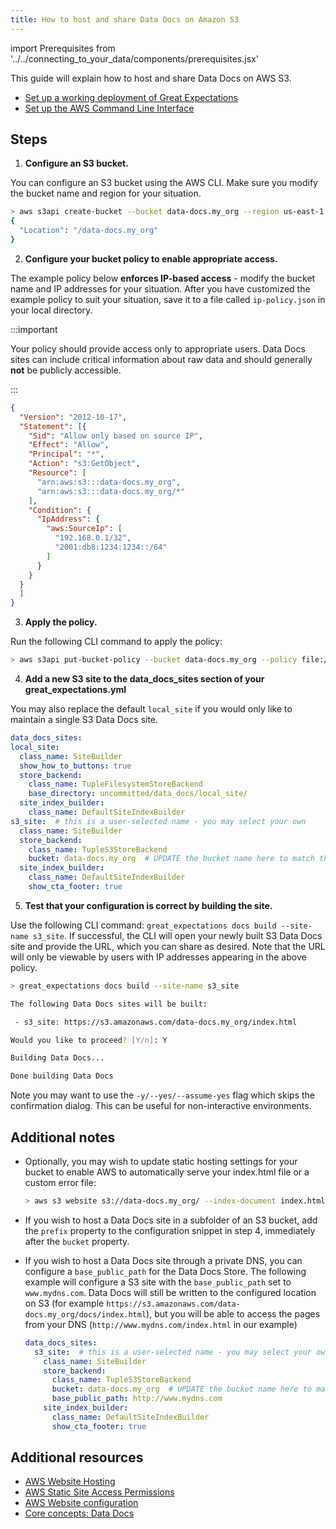 ```yaml
---
title: How to host and share Data Docs on Amazon S3
---
```

import Prerequisites from '../../connecting_to_your_data/components/prerequisites.jsx'

This guide will explain how to host and share Data Docs on AWS S3.

<Prerequisites>

- [Set up a working deployment of Great Expectations](../../../tutorials/getting_started/intro.md)
- [Set up the AWS Command Line Interface](https://aws.amazon.com/cli/)

</Prerequisites>

Steps
-----

1. **Configure an S3 bucket.**

  You can configure an S3 bucket using the AWS CLI. Make sure you modify the bucket name and region for your situation.

  ```bash
> aws s3api create-bucket --bucket data-docs.my_org --region us-east-1
{
    "Location": "/data-docs.my_org"
}
  ```

2. **Configure your bucket policy to enable appropriate access.**

  The example policy below **enforces IP-based access** - modify the bucket name and IP addresses for your situation. After you have customized the example policy to suit your situation, save it to a file called ``ip-policy.json`` in your local directory.

  :::important

  Your policy should provide access only to appropriate users. Data Docs sites can include critical information about raw data and should generally **not** be publicly accessible.

  :::

  ```json
  {
    "Version": "2012-10-17",
    "Statement": [{
      "Sid": "Allow only based on source IP",
      "Effect": "Allow",
      "Principal": "*",
      "Action": "s3:GetObject",
      "Resource": [
        "arn:aws:s3:::data-docs.my_org",
        "arn:aws:s3:::data-docs.my_org/*"
      ],
      "Condition": {
        "IpAddress": {
          "aws:SourceIp": [
            "192.168.0.1/32",
            "2001:db8:1234:1234::/64"
          ]
        }
      }
    }
    ]
  }
  ```

3. **Apply the policy.**

  Run the following CLI command to apply the policy:

  ```bash
  > aws s3api put-bucket-policy --bucket data-docs.my_org --policy file://ip-policy.json
  ```

4. **Add a new S3 site to the data_docs_sites section of your great_expectations.yml**

  You may also replace the default ``local_site`` if you would only like to maintain a single S3 Data Docs site.

  ```yaml
data_docs_sites:
  local_site:
    class_name: SiteBuilder
    show_how_to_buttons: true
    store_backend:
      class_name: TupleFilesystemStoreBackend
      base_directory: uncommitted/data_docs/local_site/
    site_index_builder:
      class_name: DefaultSiteIndexBuilder
  s3_site:  # this is a user-selected name - you may select your own
    class_name: SiteBuilder
    store_backend:
      class_name: TupleS3StoreBackend
      bucket: data-docs.my_org  # UPDATE the bucket name here to match the bucket you configured above.
    site_index_builder:
      class_name: DefaultSiteIndexBuilder
      show_cta_footer: true
  ```

5. **Test that your configuration is correct by building the site.**

  Use the following CLI command: ``great_expectations docs build --site-name s3_site``. If successful, the CLI will open your newly built S3 Data Docs site and provide the URL, which you can share as desired. Note that the URL will only be viewable by users with IP addresses appearing in the above policy.

  ```bash
  > great_expectations docs build --site-name s3_site

  The following Data Docs sites will be built:

   - s3_site: https://s3.amazonaws.com/data-docs.my_org/index.html

  Would you like to proceed? [Y/n]: Y

  Building Data Docs...

  Done building Data Docs
  ```  

  Note you may want to use the `-y/--yes/--assume-yes` flag which skips the confirmation dialog.
  This can be useful for non-interactive environments.

Additional notes
----------------

- Optionally, you may wish to update static hosting settings for your bucket to enable AWS to automatically serve your
index.html file or a custom error file:

  ```bash
  > aws s3 website s3://data-docs.my_org/ --index-document index.html
  ```


- If you wish to host a Data Docs site in a subfolder of an S3 bucket, add the ``prefix`` property to the configuration snippet in step 4, immediately after the ``bucket`` property.

- If you wish to host a Data Docs site through a private DNS, you can configure a ``base_public_path`` for the Data Docs Store.  The following example will configure a S3 site with the ``base_public_path`` set to ``www.mydns.com``.  Data Docs will still be written to the configured location on S3 (for example ``https://s3.amazonaws.com/data-docs.my_org/docs/index.html``), but you will be able to access the pages from your DNS (``http://www.mydns.com/index.html`` in our example)

    ```yaml
    data_docs_sites:
      s3_site:  # this is a user-selected name - you may select your own
        class_name: SiteBuilder
        store_backend:
          class_name: TupleS3StoreBackend
          bucket: data-docs.my_org  # UPDATE the bucket name here to match the bucket you configured above.
          base_public_path: http://www.mydns.com
        site_index_builder:
          class_name: DefaultSiteIndexBuilder
          show_cta_footer: true
    ```


Additional resources
--------------------

- [AWS Website Hosting](https://docs.aws.amazon.com/AmazonS3/latest/dev/WebsiteHosting.html)
- [AWS Static Site Access Permissions](https://docs.aws.amazon.com/en_pv/AmazonS3/latest/dev/WebsiteAccessPermissionsReqd.html)
- [AWS Website configuration](https://docs.aws.amazon.com/AmazonS3/latest/dev/HowDoIWebsiteConfiguration.html)
- [Core concepts: Data Docs](../../../reference/data_docs.md)

